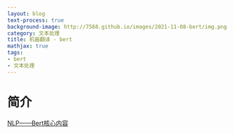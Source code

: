 ```yaml
---
layout: blog
text-process: true
background-image: http://7568.github.io/images/2021-11-08-bert/img.png
category: 文本处理
title: 机器翻译 - bert
mathjax: true
tags:
- bert
- 文本处理
---
```


# 简介
[NLP——Bert核心内容](https://zhuanlan.zhihu.com/p/103039215)

